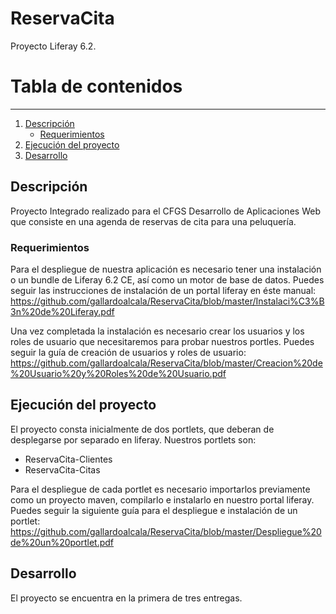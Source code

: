 # ReservaCita
Proyecto Liferay 6.2.

# Tabla de contenidos
-----
1. [Descripción](#descripción)
   * [Requerimientos](#requerimientos)
2. [Ejecución del proyecto](#ejecución-del-proyecto)
3. [Desarrollo](#desarrollo)

## Descripción

Proyecto Integrado realizado para el CFGS Desarrollo de Aplicaciones Web que consiste en una agenda de reservas de cita para una peluquería.

### Requerimientos 

Para el despliegue de nuestra aplicación es necesario tener una instalación o un bundle de Liferay 6.2 CE, así como un motor de base de datos.
Puedes seguir las instrucciones de instalación de un portal liferay en éste manual:
https://github.com/gallardoalcala/ReservaCita/blob/master/Instalaci%C3%B3n%20de%20Liferay.pdf

Una vez completada la instalación es necesario crear los usuarios y los roles de usuario que necesitaremos para probar nuestros portles.
Puedes seguir la guía de creación de usuarios y roles de usuario:
https://github.com/gallardoalcala/ReservaCita/blob/master/Creacion%20de%20Usuario%20y%20Roles%20de%20Usuario.pdf

## Ejecución del proyecto
El proyecto consta inicialmente de dos portlets, que deberan de desplegarse por separado en liferay.
Nuestros portlets son:
- ReservaCita-Clientes
- ReservaCita-Citas

Para el despliegue de cada portlet es necesario importarlos previamente como un proyecto maven, compilarlo e instalarlo en nuestro portal liferay.
Puedes seguir la siguiente guía para el despliegue e instalación de un portlet:
https://github.com/gallardoalcala/ReservaCita/blob/master/Despliegue%20de%20un%20portlet.pdf

## Desarrollo

El proyecto se encuentra en la primera de tres entregas. 


